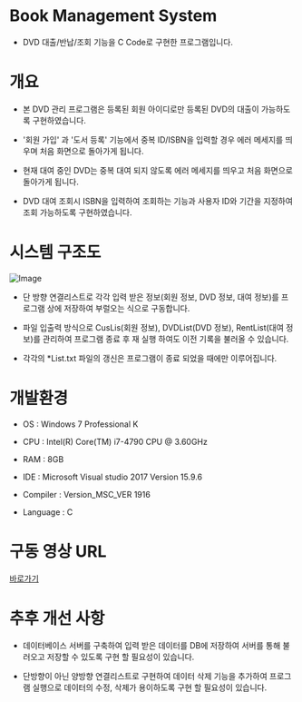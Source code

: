 # Book Management System

- DVD 대출/반납/조회 기능을 C Code로 구현한 프로그램입니다.

# 개요

- 본 DVD 관리 프로그램은 등록된 회원 아이디로만 등록된 DVD의 대출이 가능하도록 구현하였습니다.

- '회원 가입' 과 '도서 등록' 기능에서 중복 ID/ISBN을 입력할 경우 에러 메세지를 띄우며 처음 화면으로 돌아가게 됩니다.

- 현재 대여 중인 DVD는 중복 대여 되지 않도록 에러 메세지를 띄우고 처음 화면으로 돌아가게 됩니다.

- DVD 대여 조회시 ISBN을 입력하여 조회하는 기능과 사용자 ID와 기간을 지정하여 조회 가능하도록 구현하였습니다.

# 시스템 구조도

![Image](./Book_Management_System/system_structure_diagram.png)

- 단 방향 연결리스트로 각각 입력 받은 정보(회원 정보, DVD 정보, 대여 정보)를 프로그램 상에 저장하여 부럴오는 식으로 구동합니다.

- 파일 입출력 방식으로 CusLis(회원 정보), DVDList(DVD 정보), RentList(대여 정보)를 관리하여 프로그램 종료 후 재 실행 하여도 이전 기록을 불러올 수 있습니다.

- 각각의 *List.txt 파일의 갱신은 프로그램이 종료 되었을 때에만 이루어집니다.

# 개발환경

- OS : Windows 7 Professional K

- CPU : Intel(R) Core(TM) i7-4790 CPU @ 3.60GHz 

- RAM : 8GB

- IDE : Microsoft Visual studio 2017 Version 15.9.6

- Compiler : Version_MSC_VER 1916

- Language : C

# 구동 영상 URL

[바로가기](https://youtu.be/XkpcspyntJk)

# 추후 개선 사항

- 데이터베이스 서버를 구축하여 입력 받은 데이터를 DB에 저장하여 서버를 통해 불러오고 저장할 수 있도록 구현 할 필요성이 있습니다.

- 단방향이 아닌 양방향 연결리스트로 구현하여 데이터 삭제 기능을 추가하여 프로그램 실행으로 데이터의 수정, 삭제가 용이하도록 구현 할 필요성이 있습니다.
